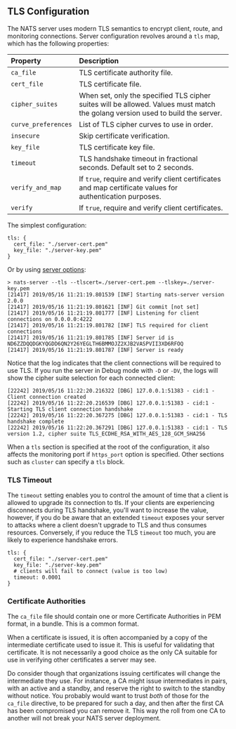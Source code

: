 ## TLS Configuration

The NATS server uses modern TLS semantics to encrypt client, route, and monitoring connections.
Server configuration revolves around a `tls` map, which has the following properties:

| Property | Description |
| :------  | :---- |
| `ca_file` | TLS certificate authority file. |
| `cert_file` | TLS certificate file. |
| `cipher_suites` | When set, only the specified TLS cipher suites will be allowed. Values must match the golang version used to build the server.  |
| `curve_preferences` | List of TLS cipher curves to use in order. |
| `insecure` | Skip certificate verification. |
| `key_file` | TLS certificate key file. |
| `timeout` | TLS handshake timeout in fractional seconds. Default set to 2 seconds. |
| `verify_and_map` | If `true`, require and verify client certificates and map certificate values for authentication purposes. |
| `verify` | If `true`, require and verify client certificates. |

The simplest configuration:
```
tls: {
  cert_file: "./server-cert.pem"
  key_file: "./server-key.pem"
}
```
Or by using [server options](./flags.md#tls-options):
```
> nats-server --tls --tlscert=./server-cert.pem --tlskey=./server-key.pem
[21417] 2019/05/16 11:21:19.801539 [INF] Starting nats-server version 2.0.0
[21417] 2019/05/16 11:21:19.801621 [INF] Git commit [not set]
[21417] 2019/05/16 11:21:19.801777 [INF] Listening for client connections on 0.0.0.0:4222
[21417] 2019/05/16 11:21:19.801782 [INF] TLS required for client connections
[21417] 2019/05/16 11:21:19.801785 [INF] Server id is ND6ZZDQQDGKYQGDD6QN2Y26YEGLTH6BMMOJZ2XJB2VASPVII3XD6RFOQ
[21417] 2019/05/16 11:21:19.801787 [INF] Server is ready
```

Notice that the log indicates that the client connections will be required to use TLS. If you run the server in Debug mode with `-D` or `-DV`, the logs will show the cipher suite selection for each connected client:

```
[22242] 2019/05/16 11:22:20.216322 [DBG] 127.0.0.1:51383 - cid:1 - Client connection created
[22242] 2019/05/16 11:22:20.216539 [DBG] 127.0.0.1:51383 - cid:1 - Starting TLS client connection handshake
[22242] 2019/05/16 11:22:20.367275 [DBG] 127.0.0.1:51383 - cid:1 - TLS handshake complete
[22242] 2019/05/16 11:22:20.367291 [DBG] 127.0.0.1:51383 - cid:1 - TLS version 1.2, cipher suite TLS_ECDHE_RSA_WITH_AES_128_GCM_SHA256
```

When a `tls` section is specified at the root of the configuration, it also affects the monitoring port if `https_port` option is specified. Other sections such as `cluster` can specify a `tls` block.


### TLS Timeout

The `timeout` setting enables you to control the amount of time that a client is allowed to upgrade its connection to tls. If your clients are experiencing disconnects during TLS handshake, you'll want to increase the value, however, if you do be aware that an extended `timeout` exposes your server to attacks where a client doesn't upgrade to TLS and thus consumes resources. Conversely, if you reduce the TLS `timeout` too much, you are likely to experience handshake errors.


```
tls: {
  cert_file: "./server-cert.pem"
  key_file: "./server-key.pem"
  # clients will fail to connect (value is too low)
  timeout: 0.0001
}
```

### Certificate Authorities

The `ca_file` file should contain one or more Certificate Authorities in PEM
format, in a bundle.  This is a common format.

When a certificate is issued, it is often accompanied by a copy of the
intermediate certificate used to issue it.  This is useful for validating that
certificate.  It is not necessarily a good choice as the only CA suitable for
use in verifying other certificates a server may see.

Do consider though that organizations issuing certificates will change the
intermediate they use.  For instance, a CA might issue intermediates in pairs,
with an active and a standby, and reserve the right to switch to the standby
without notice.  You probably would want to trust _both_ of those for the
`ca_file` directive, to be prepared for such a day, and then after the first
CA has been compromised you can remove it.  This way the roll from one CA to
another will not break your NATS server deployment.
